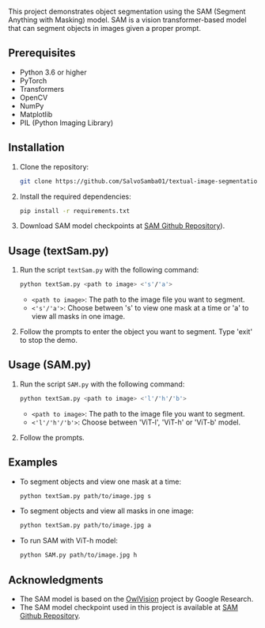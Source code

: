 This project demonstrates object segmentation using the SAM (Segment Anything with Masking) model. SAM is a vision transformer-based model that can segment objects in images given a proper prompt.

## Prerequisites

- Python 3.6 or higher
- PyTorch
- Transformers
- OpenCV
- NumPy
- Matplotlib
- PIL (Python Imaging Library)

## Installation

1. Clone the repository:

    ```bash
    git clone https://github.com/SalvoSamba01/textual-image-segmentation
    ```

2. Install the required dependencies:

    ```bash
    pip install -r requirements.txt
    ```

3. Download SAM model checkpoints at [SAM Github Repository](https://github.com/facebookresearch/segment-anything?tab=readme-ov-file#model-checkpoints)). 

## Usage (textSam.py)

1. Run the script `textSam.py` with the following command:

    ```bash
    python textSam.py <path to image> <'s'/'a'>
    ```

    - `<path to image>`: The path to the image file you want to segment.
    - `<'s'/'a'>`: Choose between 's' to view one mask at a time or 'a' to view all masks in one image.

2. Follow the prompts to enter the object you want to segment. Type 'exit' to stop the demo.


## Usage (SAM.py)

1. Run the script `SAM.py` with the following command:

    ```bash
    python textSam.py <path to image> <'l'/'h'/'b'>
    ```

    - `<path to image>`: The path to the image file you want to segment.
    - `<'l'/'h'/'b'>`: Choose between 'ViT-l', 'ViT-h' or 'ViT-b' model.
      
2. Follow the prompts.

## Examples

- To segment objects and view one mask at a time:

  ```bash
  python textSam.py path/to/image.jpg s
  ```

- To segment objects and view all masks in one image:

  ```bash
  python textSam.py path/to/image.jpg a
  ```

- To run SAM with ViT-h model:

  ```bash
  python SAM.py path/to/image.jpg h
  ```


## Acknowledgments

- The SAM model is based on the [OwlVision](https://arxiv.org/pdf/2205.06230.pdf) project by Google Research.
- The SAM model checkpoint used in this project is available at [SAM Github Repository](https://github.com/facebookresearch/segment-anything).
